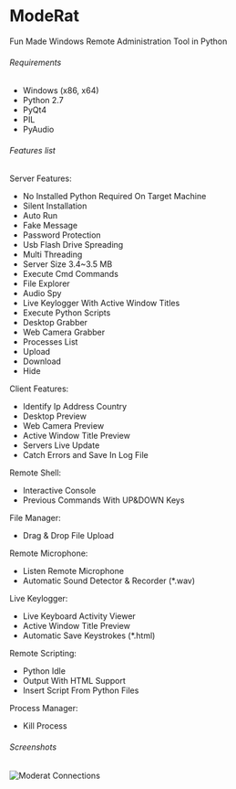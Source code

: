 # ModeRat


Fun Made Windows Remote Administration Tool in Python

###### Requirements

* Windows (x86, x64)
* Python 2.7
* PyQt4
* PIL
* PyAudio



###### Features list

Server Features:
 * No Installed Python Required On Target Machine
 * Silent Installation
 * Auto Run
 * Fake Message
 * Password Protection
 * Usb Flash Drive Spreading
 * Multi Threading
 * Server Size 3.4~3.5 MB 
 * Execute Cmd Commands
 * File Explorer
 * Audio Spy
 * Live Keylogger With Active Window Titles
 * Execute Python Scripts
 * Desktop Grabber
 * Web Camera Grabber
 * Processes List
 * Upload
 * Download
 * Hide

Client Features:
 * Identify Ip Address Country
 * Desktop Preview
 * Web Camera Preview
 * Active Window Title Preview
 * Servers Live Update
 * Catch Errors and Save In Log File

Remote Shell:
 *  Interactive Console
 *  Previous Commands With UP&DOWN Keys

File Manager:
 * Drag & Drop File Upload

Remote Microphone:
 * Listen Remote Microphone
 * Automatic Sound Detector & Recorder (*.wav)

Live Keylogger:
 * Live Keyboard Activity Viewer
 * Active Window Title Preview
 * Automatic Save Keystrokes (*.html)

Remote Scripting:
 * Python Idle
 * Output With HTML Support
 * Insert Script From Python Files

Process Manager:
 * Kill Process
 



###### Screenshots

![Moderat Connections](http://s014.radikal.ru/i328/1603/0b/b0c376ab81ad.png)
